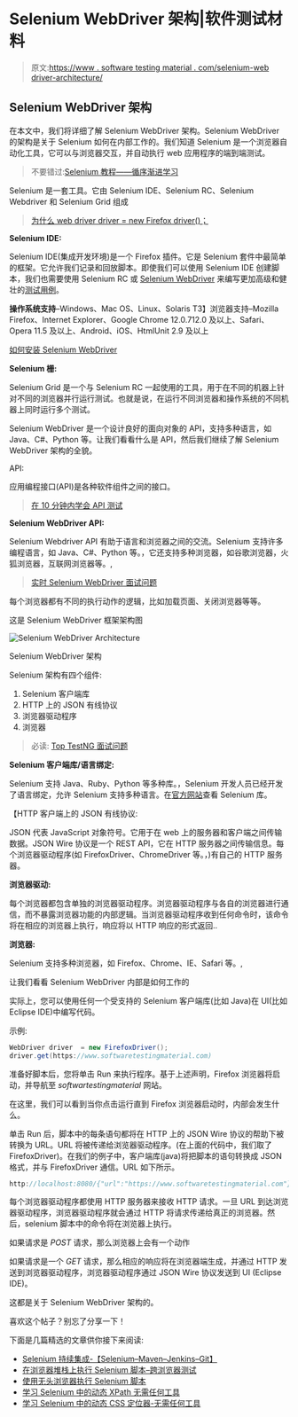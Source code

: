 # Selenium WebDriver 架构|软件测试材料

> 原文:[https://www . software testing material . com/selenium-web driver-architecture/](https://www.softwaretestingmaterial.com/selenium-webdriver-architecture/)

## Selenium WebDriver 架构

在本文中，我们将详细了解 Selenium WebDriver 架构。Selenium WebDriver 的架构是关于 Selenium 如何在内部工作的。我们知道 Selenium 是一个浏览器自动化工具，它可以与浏览器交互，并自动执行 web 应用程序的端到端测试。

> 不要错过:[Selenium 教程——循序渐进学习](https://www.softwaretestingmaterial.com/selenium-tutorial/)

Selenium 是一套工具。它由 Selenium IDE、Selenium RC、Selenium Webdriver 和 Selenium Grid 组成

> [为什么 web driver driver = new Firefox driver()；](https://www.softwaretestingmaterial.com/webdriver-driver-new-firefoxdriver/)

**Selenium IDE:**

Selenium IDE(集成开发环境)是一个 Firefox 插件。它是 Selenium 套件中最简单的框架。它允许我们记录和回放脚本。即使我们可以使用 Selenium IDE 创建脚本，我们也需要使用 Selenium RC 或 [Selenium WebDriver](https://www.softwaretestingmaterial.com/selenium-tutorial/) 来编写更加高级和健壮的[测试用例](https://www.softwaretestingmaterial.com/test-case-template-with-explanation/)。

**操作系统支持**–Windows、Mac OS、Linux、Solaris
T3】浏览器支持–Mozilla Firefox、Internet Explorer、Google Chrome 12.0.712.0 及以上、Safari、Opera 11.5 及以上、Android、iOS、HtmlUnit 2.9 及以上

[如何安装 Selenium WebDriver](https://www.softwaretestingmaterial.com/install-selenium-webdriver/)

**Selenium 栅:**

Selenium Grid 是一个与 Selenium RC 一起使用的工具，用于在不同的机器上针对不同的浏览器并行运行测试。也就是说，在运行不同浏览器和操作系统的不同机器上同时运行多个测试。

Selenium WebDriver 是一个设计良好的面向对象的 API，支持多种语言，如 Java、C#、Python 等。让我们看看什么是 API，然后我们继续了解 Selenium WebDriver 架构的全貌。

API:

应用编程接口(API)是各种软件组件之间的接口。

> [在 10 分钟内学会 API 测试](https://www.softwaretestingmaterial.com/api-testing/)

**Selenium WebDriver API:**

Selenium Webdriver API 有助于语言和浏览器之间的交流。Selenium 支持许多编程语言，如 Java、C#、Python 等。，它还支持多种浏览器，如谷歌浏览器，火狐浏览器，互联网浏览器等。,

> [实时 Selenium WebDriver 面试问题](https://www.softwaretestingmaterial.com/selenium-interview-questions/)

每个浏览器都有不同的执行动作的逻辑，比如加载页面、关闭浏览器等等。

这是 Selenium WebDriver 框架架构图

![Selenium WebDriver Architecture](img/af1a142cb80ab95174486d1edb2186ff.png)

Selenium WebDriver 架构

Selenium 架构有四个组件:

1.  Selenium 客户端库
2.  HTTP 上的 JSON 有线协议
3.  浏览器驱动程序
4.  浏览器

> 必读: [Top TestNG 面试问题](https://www.softwaretestingmaterial.com/testng-interview-questions/)

**Selenium 客户端库/语言绑定:**

Selenium 支持 Java、Ruby、Python 等多种库。，Selenium 开发人员已经开发了语言绑定，允许 Selenium 支持多种语言。在[官方网站](http://www.seleniumhq.org/download/#client-drivers)查看 Selenium 库。

【HTTP 客户端上的 JSON 有线协议:

JSON 代表 JavaScript 对象符号。它用于在 web 上的服务器和客户端之间传输数据。JSON Wire 协议是一个 REST API，它在 HTTP 服务器之间传输信息。每个浏览器驱动程序(如 FirefoxDriver、ChromeDriver 等。，)有自己的 HTTP 服务器。

**浏览器驱动:**

每个浏览器都包含单独的浏览器驱动程序。浏览器驱动程序与各自的浏览器进行通信，而不暴露浏览器功能的内部逻辑。当浏览器驱动程序收到任何命令时，该命令将在相应的浏览器上执行，响应将以 HTTP 响应的形式返回..

**浏览器:**

Selenium 支持多种浏览器，如 Firefox、Chrome、IE、Safari 等。,

让我们看看 Selenium WebDriver 内部是如何工作的

实际上，您可以使用任何一个受支持的 Selenium 客户端库(比如 Java)在 UI(比如 Eclipse IDE)中编写代码。

示例:

```java
WebDriver driver  = new FirefoxDriver();
driver.get(https://www.softwaretestingmaterial.com)
```

准备好脚本后，您将单击 Run 来执行程序。基于上述声明，Firefox 浏览器将启动，并导航至 *softwartestingmaterial* 网站。

在这里，我们可以看到当你点击运行直到 Firefox 浏览器启动时，内部会发生什么。

单击 Run 后，脚本中的每条语句都将在 HTTP 上的 JSON Wire 协议的帮助下被转换为 URL。URL 将被传递给浏览器驱动程序。(在上面的代码中，我们取了 FirefoxDriver)。在我们的例子中，客户端库(java)将把脚本的语句转换成 JSON 格式，并与 FirefoxDriver 通信。URL 如下所示。

```java
http://localhost:8080/{"url":"https://www.softwaretestingmaterial.com"}
```

每个浏览器驱动程序都使用 HTTP 服务器来接收 HTTP 请求。一旦 URL 到达浏览器驱动程序，浏览器驱动程序就会通过 HTTP 将请求传递给真正的浏览器。然后，selenium 脚本中的命令将在浏览器上执行。

如果请求是 *POST* 请求，那么浏览器上会有一个动作

如果请求是一个 *GET* 请求，那么相应的响应将在浏览器端生成，并通过 HTTP 发送到浏览器驱动程序，浏览器驱动程序通过 JSON Wire 协议发送到 UI (Eclipse IDE)。

这都是关于 Selenium WebDriver 架构的。

喜欢这个帖子？别忘了分享一下！

下面是几篇精选的文章供你接下来阅读:

*   [Selenium 持续集成-【Selenium–Maven–Jenkins–Git】](https://www.softwaretestingmaterial.com/selenium-continuous-integration/)
*   [在浏览器堆栈上执行 Selenium 脚本–跨浏览器测试](https://www.softwaretestingmaterial.com/run-selenium-tests-on-browserstack/)
*   [使用无头浏览器执行 Selenium 脚本](https://www.softwaretestingmaterial.com/headless-browser-testing-using-selenium-webdriver/)
*   [学习 Selenium 中的动态 XPath 无需任何工具](https://www.softwaretestingmaterial.com/dynamic-xpath-in-selenium/)
*   [学习 Selenium 中的动态 CSS 定位器-无需任何工具](https://www.softwaretestingmaterial.com/css-selector-selenium-webdriver-tutorial/)